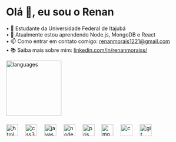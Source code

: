 <h1 align="left">Olá 👋, eu sou o Renan</h1>

• 🔭 Estudante da Universidade Federal de Itajubá<br>
• 🌱 Atualmente estou aprendendo Node.js, MongoDB e React<br>
• 📫 Como entrar em contato comigo: renanmorais1221@gmail.com<br>
• 📚 Saiba mais sobre mim: [linkedin.com/in/renanmoraiss/](https://www.linkedin.com/in/renanmoraiss/)<br>

<div align="left">
  <img src="https://github-readme-stats.vercel.app/api/top-langs?username=renanmoraiss&locale=pt-br&hide_title=false&layout=compact&card_width=320&langs_count=5&theme=dark&hide_border=false&order=2" height="150" alt="languages">
</div>

###
<div style="display: inline_block">
  <img src="https://cdn.jsdelivr.net/gh/devicons/devicon/icons/html5/html5-original.svg" height="32" alt="html5">
  <img width="12">
  <img src="https://cdn.jsdelivr.net/gh/devicons/devicon/icons/css3/css3-original.svg" height="32" alt="css3">
  <img width="12">
  <img src="https://cdn.jsdelivr.net/gh/devicons/devicon/icons/javascript/javascript-original.svg" height="32" alt="javascript">
  <img width="12">
  <img src="https://cdn.simpleicons.org/nodedotjs/339933" height="32" alt="nodejs">
  <img width="12">
  <img src="https://skillicons.dev/icons?i=prisma" height="32" alt="prisma">
  <img width="12">
  <img src="https://cdn.simpleicons.org/mongodb/47A248" height="32" alt="mongodb">
  <img width="12">
  <img src="https://cdn.jsdelivr.net/gh/devicons/devicon/icons/c/c-original.svg" height="32" alt="c">
  <img width="12">
  <img src="https://cdn.simpleicons.org/git/F05032" height="32" alt="git logo">
</div>

###
